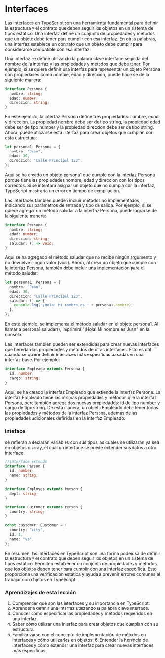 # Interfaces

Las interfaces en TypeScript son una herramienta fundamental para definir la estructura y el contrato que deben seguir los objetos en un sistema de tipos estático. Una interfaz define un conjunto de propiedades y métodos que un objeto debe tener para cumplir con esa interfaz. En otras palabras, una interfaz establece un contrato que un objeto debe cumplir para considerarse compatible con esa interfaz.

Una interfaz se define utilizando la palabra clave interface seguida del nombre de la interfaz y las propiedades y métodos que debe tener. Por ejemplo, si se quiere definir una interfaz para representar un objeto Persona con propiedades como nombre, edad y dirección, puede hacerse de la siguiente manera:

```ts
interface Persona {
  nombre: string;
  edad: number;
  direccion: string;
}
```

En este ejemplo, la interfaz Persona define tres propiedades: nombre, edad y direccion. La propiedad nombre debe ser de tipo string, la propiedad edad debe ser de tipo number y la propiedad direccion debe ser de tipo string. Ahora, puede utilizarse esta interfaz para crear objetos que cumplan con esta estructura:

```ts
let persona1: Persona = {
  nombre: "Juan",
  edad: 30,
  direccion: "Calle Principal 123",
};
```

Aquí se ha creado un objeto persona1 que cumple con la interfaz Persona porque tiene las propiedades nombre, edad y direccion con los tipos correctos. Si se intentara asignar un objeto que no cumpla con la interfaz, TypeScript mostraría un error en tiempo de compilación.

Las interfaces también pueden incluir métodos no implementados, indicando sus parámetros de entrada y tipo de salida. Por ejemplo, si se quiere agregar un método saludar a la interfaz Persona, puede lograrse de la siguiente manera:

```ts
interface Persona {
  nombre: string;
  edad: number;
  direccion: string;
  saludar: () => void;
}
```

Aquí se ha agregado el método saludar que no recibe ningún argumento y no devuelve ningún valor (void). Ahora, al crear un objeto que cumple con la interfaz Persona, también debe incluir una implementación para el método saludar:

```ts
let persona1: Persona = {
  nombre: "Juan",
  edad: 30,
  direccion: "Calle Principal 123",
  saludar: () => {
    console.log("¡Hola! Mi nombre es " + persona1.nombre);
  },
};
```

En este ejemplo, se implementa el método saludar en el objeto persona1. Al llamar a persona1.saludar(), imprimirá "¡Hola! Mi nombre es Juan" en la consola.

Las interfaces también pueden ser extendidas para crear nuevas interfaces que heredan las propiedades y métodos de otras interfaces. Esto es útil cuando se quiere definir interfaces más específicas basadas en una interfaz base. Por ejemplo:

```ts
interface Empleado extends Persona {
  id: number;
  cargo: string;
}
```

Aquí, se ha creado la interfaz Empleado que extiende la interfaz Persona. La interfaz Empleado tiene las mismas propiedades y métodos que la interfaz Persona, pero también agrega dos nuevas propiedades: id de tipo number y cargo de tipo string. De esta manera, un objeto Empleado debe tener todas las propiedades y métodos de la interfaz Persona, además de las propiedades adicionales definidas en la interfaz Empleado.

### inteface

se refieran a declaran variables con sus tipos las cuales se utilizaran ya sea en objetos o array, el cual un interface se puede extender sus datos a otro interface.

```ts
//interface extends
interface Person {
  id: number;
  name: string;
}

interface Employes extends Person {
  dept: string;
}

interface Customer extends Person {
  country: string;
}

const customer: Customer = {
  country: "city",
  id: 1,
  name: "vs",
};
```

En resumen, las interfaces en TypeScript son una forma poderosa de definir la estructura y el contrato que deben seguir los objetos en un sistema de tipos estático. Permiten establecer un conjunto de propiedades y métodos que los objetos deben tener para cumplir con una interfaz específica. Esto proporciona una verificación estática y ayuda a prevenir errores comunes al trabajar con objetos en TypeScript.

### Aprendizajes de esta lección

1. Comprender qué son las interfaces y su importancia en TypeScript.
2. Aprender a definir una interfaz utilizando la palabra clave interface.
3. Conocer cómo especificar las propiedades y métodos requeridos en una interfaz.
4. Saber cómo utilizar una interfaz para crear objetos que cumplan con su estructura.
5. Familiarizarse con el concepto de implementación de métodos en interfaces y cómo utilizarlos en objetos. 6. Entender la herencia de interfaces y cómo extender una interfaz para crear nuevas interfaces más específicas.
